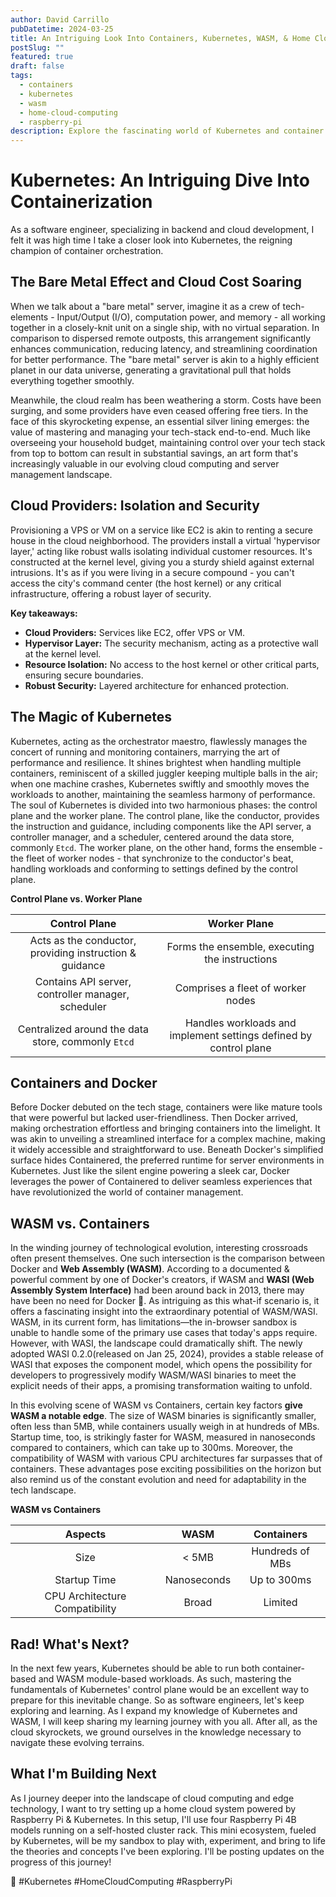 ```yaml
---
author: David Carrillo
pubDatetime: 2024-03-25
title: An Intriguing Look Into Containers, Kubernetes, WASM, & Home Cloud Computing
postSlug: ""
featured: true
draft: false
tags:
  - containers
  - kubernetes
  - wasm
  - home-cloud-computing
  - raspberry-pi
description: Explore the fascinating world of Kubernetes and container orchestration in this deep-dive post. Learn about bare metal servers, cloud provider security, Docker, and the future potential of WASM, all wrapped up with an exciting glimpse into a hands-on Raspberry Pi & Kubernetes home cloud project.
---
```


# Kubernetes: An Intriguing Dive Into Containerization

As a software engineer, specializing in backend and cloud development, I felt it was high time I take a closer look into Kubernetes, the reigning champion of container orchestration.

## **The Bare Metal Effect and Cloud Cost Soaring**

When we talk about a "bare metal" server, imagine it as a crew of tech-elements - Input/Output (I/O), computation power, and memory - all working together in a closely-knit unit on a single ship, with no virtual separation. In comparison to dispersed remote outposts, this arrangement significantly enhances communication, reducing latency, and streamlining coordination for better performance. The "bare metal" server is akin to a highly efficient planet in our data universe, generating a gravitational pull that holds everything together smoothly.

Meanwhile, the cloud realm has been weathering a storm. Costs have been surging, and some providers have even ceased offering free tiers. In the face of this skyrocketing expense, an essential silver lining emerges: the value of mastering and managing your tech-stack end-to-end. Much like overseeing your household budget, maintaining control over your tech stack from top to bottom can result in substantial savings, an art form that's increasingly valuable in our evolving cloud computing and server management landscape.

## **Cloud Providers: Isolation and Security**

Provisioning a VPS or VM on a service like EC2 is akin to renting a secure house in the cloud neighborhood. The providers install a virtual 'hypervisor layer,' acting like robust walls isolating individual customer resources. It's constructed at the kernel level, giving you a sturdy shield against external intrusions. It's as if you were living in a secure compound - you can't access the city's command center (the host kernel) or any critical infrastructure, offering a robust layer of security.

**Key takeaways:**

- **Cloud Providers:** Services like EC2, offer VPS or VM.
- **Hypervisor Layer:** The security mechanism, acting as a protective wall at the kernel level.
- **Resource Isolation:** No access to the host kernel or other critical parts, ensuring secure boundaries.
- **Robust Security:** Layered architecture for enhanced protection.

## **The Magic of Kubernetes**

Kubernetes, acting as the orchestrator maestro, flawlessly manages the concert of running and monitoring containers, marrying the art of performance and resilience. It shines brightest when handling multiple containers, reminiscent of a skilled juggler keeping multiple balls in the air; when one machine crashes, Kubernetes swiftly and smoothly moves the workloads to another, maintaining the seamless harmony of performance. The soul of Kubernetes is divided into two harmonious phases: the control plane and the worker plane. The control plane, like the conductor, provides the instruction and guidance, including components like the API server, a controller manager, and a scheduler, centered around the data store, commonly `Etcd`. The worker plane, on the other hand, forms the ensemble - the fleet of worker nodes - that synchronize to the conductor's beat, handling workloads and conforming to settings defined by the control plane.

**Control Plane vs. Worker Plane**

|                      Control Plane                      |                           Worker Plane                            |
| :-----------------------------------------------------: | :---------------------------------------------------------------: |
| Acts as the conductor, providing instruction & guidance |          Forms the ensemble, executing the instructions           |
|   Contains API server, controller manager, scheduler    |                 Comprises a fleet of worker nodes                 |
|   Centralized around the data store, commonly `Etcd`    | Handles workloads and implement settings defined by control plane |

## **Containers and Docker**

Before Docker debuted on the tech stage, containers were like mature tools that were powerful but lacked user-friendliness. Then Docker arrived, making orchestration effortless and bringing containers into the limelight. It was akin to unveiling a streamlined interface for a complex machine, making it widely accessible and straightforward to use. Beneath Docker's simplified surface hides Containered, the preferred runtime for server environments in Kubernetes. Just like the silent engine powering a sleek car, Docker leverages the power of Containered to deliver seamless experiences that have revolutionized the world of container management.

## **WASM vs. Containers**

In the winding journey of technological evolution, interesting crossroads often present themselves. One such intersection is the comparison between Docker and **Web Assembly (WASM)**. According to a documented & powerful comment by one of Docker's creators, if WASM and **WASI (Web Assembly System Interface)** had been around back in 2013, there may have been no need for Docker 🤯. As intriguing as this what-if scenario is, it offers a fascinating insight into the extraordinary potential of WASM/WASI. WASM, in its current form, has limitations—the in-browser sandbox is unable to handle some of the primary use cases that today's apps require. However, with WASI, the landscape could dramatically shift. The newly adopted WASI 0.2.0(released on Jan 25, 2024), provides a stable release of WASI that exposes the component model, which opens the possibility for developers to progressively modify WASM/WASI binaries to meet the explicit needs of their apps, a promising transformation waiting to unfold.

In this evolving scene of WASM vs Containers, certain key factors **give WASM a notable edge**. The size of WASM binaries is significantly smaller, often less than 5MB, while containers usually weigh in at hundreds of MBs. Startup time, too, is strikingly faster for WASM, measured in nanoseconds compared to containers, which can take up to 300ms. Moreover, the compatibility of WASM with various CPU architectures far surpasses that of containers. These advantages pose exciting possibilities on the horizon but also remind us of the constant evolution and need for adaptability in the tech landscape.

**WASM vs Containers**

|            Aspects             |    WASM     |   Containers    |
| :----------------------------: | :---------: | :-------------: |
|              Size              |    < 5MB    | Hundreds of MBs |
|          Startup Time          | Nanoseconds |   Up to 300ms   |
| CPU Architecture Compatibility |    Broad    |     Limited     |

## **Rad! What's Next?**

In the next few years, Kubernetes should be able to run both container-based and WASM module-based workloads. As such, mastering the fundamentals of Kubernetes' control plane would be an excellent way to prepare for this inevitable change. So as software engineers, let's keep exploring and learning. As I expand my knowledge of Kubernetes and WASM, I will keep sharing my learning journey with you all. After all, as the cloud skyrockets, we ground ourselves in the knowledge necessary to navigate these evolving terrains.

## **What I'm Building Next**

As I journey deeper into the landscape of cloud computing and edge technology, I want to try setting up a home cloud system powered by Raspberry Pi & Kubernetes. In this setup, I'll use four Raspberry Pi 4B models running on a self-hosted cluster rack. This mini ecosystem, fueled by Kubernetes, will be my sandbox to play with, experiment, and bring to life the theories and concepts I've been exploring. I'll be posting updates on the progress of this journey!

🚀 #Kubernetes #HomeCloudComputing #RaspberryPi
